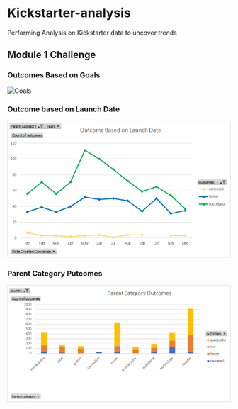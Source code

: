 # Kickstarter-analysis
Performing Analysis on Kickstarter data to uncover trends
## Module 1 Challenge 
### Outcomes Based on Goals 
![Goals](Outcomes%20Based%20on%29Goals.png)

### Outcome based on Launch Date
![date](Outcome%20Based%20on%20Launch%20date.png)

### Parent Category Putcomes
![Parent](Parent%20Category%20Outcomes.png)
      
